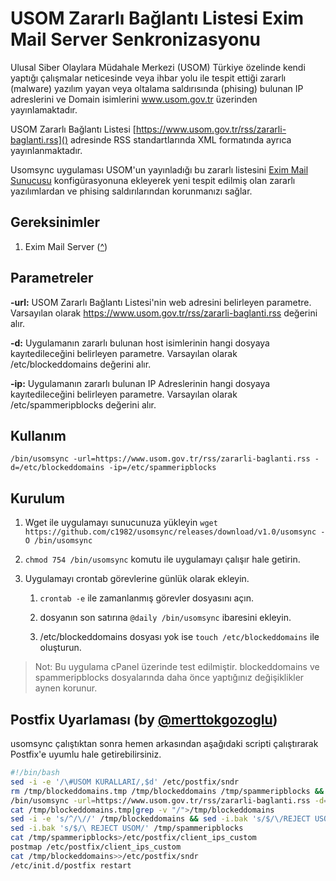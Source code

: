 # USOM Zararlı Bağlantı Listesi Exim Mail Server Senkronizasyonu

Ulusal Siber Olaylara Müdahale Merkezi (USOM) Türkiye özelinde kendi yaptığı çalışmalar neticesinde veya ihbar yolu ile tespit ettiği zararlı (malware) yazılım yayan veya oltalama saldırısında (phising) bulunan IP adreslerini ve Domain isimlerini www.usom.gov.tr üzerinden yayınlamaktadır.

USOM Zararlı Bağlantı Listesi [https://www.usom.gov.tr/rss/zararli-baglanti.rss]() adresinde RSS standartlarında XML formatında ayrıca yayınlanmaktadır. 

Usomsync uygulaması USOM'un yayınladığı bu zararlı listesini [Exim Mail Sunucusu](http://www.exim.org/)  konfigürasyonuna ekleyerek yeni tespit edilmiş olan zararlı yazılımlardan ve phising saldırılarından korunmanızı sağlar.

## Gereksinimler

1. Exim Mail Server ([^](http://www.exim.org/))

## Parametreler

**-url:** USOM Zararlı Bağlantı Listesi'nin web adresini belirleyen parametre. Varsayılan olarak https://www.usom.gov.tr/rss/zararli-baglanti.rss değerini alır.

**-d:** Uygulamanın zararlı bulunan host isimlerinin hangi dosyaya kayıtedileceğini belirleyen parametre. Varsayılan olarak /etc/blockeddomains değerini alır.

**-ip:** Uygulamanın zararlı bulunan IP Adreslerinin hangi dosyaya kayıtedileceğini belirleyen parametre. Varsayılan olarak /etc/spammeripblocks değerini alır.

## Kullanım

`/bin/usomsync -url=https://www.usom.gov.tr/rss/zararli-baglanti.rss -d=/etc/blockeddomains -ip=/etc/spammeripblocks`

## Kurulum

1. Wget ile uygulamayı sunucunuza yükleyin  `wget https://github.com/c1982/usomsync/releases/download/v1.0/usomsync -O /bin/usomsync`

2. `chmod 754 /bin/usomsync` komutu ile uygulamayı çalışır hale getirin.

3. Uygulamayı crontab görevlerine günlük olarak ekleyin.

	1. `crontab -e` ile zamanlanmış görevler dosyasını açın.
	
	2. dosyanın son satırına `@daily /bin/usomsync` ibaresini ekleyin.
	
	3. /etc/blockeddomains dosyası yok ise `touch /etc/blockeddomains` ile oluşturun.

> Not: Bu uygulama cPanel üzerinde test edilmiştir. blockeddomains ve spammeripblocks dosyalarında daha önce yaptığınız değişiklikler aynen korunur.

##  Postfix Uyarlaması (by [@merttokgozoglu](https://twitter.com/merttokgozoglu))

usomsync çalıştıktan sonra hemen arkasından aşağıdaki scripti çalıştırarak Postfix'e uyumlu hale getirebilirsiniz.

```bash
#!/bin/bash
sed -i -e '/\#USOM KURALLARI/,$d' /etc/postfix/sndr
rm /tmp/blockeddomains.tmp /tmp/blockeddomains /tmp/spammeripblocks && touch /tmp/blockeddomains.tmp /tmp/blockeddomains /tmp/spammeripblocks
/bin/usomsync -url=https://www.usom.gov.tr/rss/zararli-baglanti.rss -d=/tmp/blockeddomains.tmp -ip=/tmp/spammeripblocks
cat /tmp/blockeddomains.tmp|grep -v "/">/tmp/blockeddomains
sed -i -e 's/^/\//' /tmp/blockeddomains && sed -i.bak 's/$/\/REJECT USOM/' /tmp/blockeddomains && sed -i '1s/^/\#USOM KURALLARI\n/' /tmp/blockeddomains
sed -i.bak 's/$/\ REJECT USOM/' /tmp/spammeripblocks
cat /tmp/spammeripblocks>/etc/postfix/client_ips_custom
postmap /etc/postfix/client_ips_custom
cat /tmp/blockeddomains>>/etc/postfix/sndr
/etc/init.d/postfix restart
```